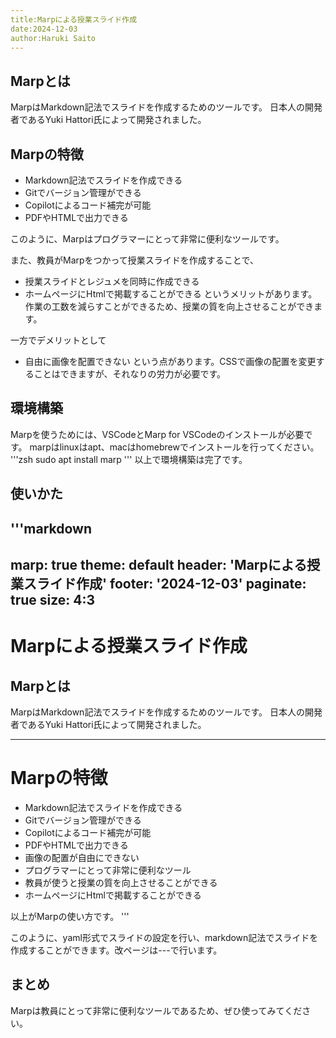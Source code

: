 ```yaml
---
title:Marpによる授業スライド作成
date:2024-12-03
author:Haruki Saito
---
```


## Marpとは

MarpはMarkdown記法でスライドを作成するためのツールです。
日本人の開発者であるYuki Hattori氏によって開発されました。

## Marpの特徴

- Markdown記法でスライドを作成できる
- Gitでバージョン管理ができる
- Copilotによるコード補完が可能
- PDFやHTMLで出力できる

このように、Marpはプログラマーにとって非常に便利なツールです。

また、教員がMarpをつかって授業スライドを作成することで、
- 授業スライドとレジュメを同時に作成できる
- ホームページにHtmlで掲載することができる
というメリットがあります。作業の工数を減らすことができるため、授業の質を向上させることができます。

一方でデメリットとして
- 自由に画像を配置できない
という点があります。CSSで画像の配置を変更することはできますが、それなりの労力が必要です。

## 環境構築

Marpを使うためには、VSCodeとMarp for VSCodeのインストールが必要です。
marpはlinuxはapt、macはhomebrewでインストールを行ってください。
'''zsh
sudo apt install marp
'''
以上で環境構築は完了です。

## 使いかた

'''markdown
---
marp: true
theme: default
header: 'Marpによる授業スライド作成'
footer: '2024-12-03'
paginate: true
size: 4:3
---

# Marpによる授業スライド作成

## Marpとは

MarpはMarkdown記法でスライドを作成するためのツールです。
日本人の開発者であるYuki Hattori氏によって開発されました。

---

# Marpの特徴

- Markdown記法でスライドを作成できる
- Gitでバージョン管理ができる
- Copilotによるコード補完が可能
- PDFやHTMLで出力できる
- 画像の配置が自由にできない
- プログラマーにとって非常に便利なツール
- 教員が使うと授業の質を向上させることができる
- ホームページにHtmlで掲載することができる

以上がMarpの使い方です。
'''

このように、yaml形式でスライドの設定を行い、markdown記法でスライドを作成することができます。改ページは---で行います。

## まとめ

Marpは教員にとって非常に便利なツールであるため、ぜひ使ってみてください。

